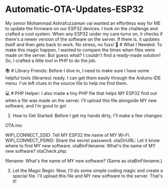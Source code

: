 # Automatic-OTA-Updates-ESP32
My senior Mohammad Ashrafuzzaman vai wanted an effortless way for ME to update the firmware on our ESP32 devices. I took on the challenge and crafted a cool system. When any ESP32 under my care turns on, it checks if there's a newer version of the software on the server. If there is, it updates itself and then gets back to work. No stress, no fuss!
🧙 # What I Needed:
To make this magic happen, I wanted to compare the times when files were made on the server. But guess what? I couldn't find a ready-made solution! So, I crafted a little tool in PHP to do the job.

📚 # Library Friends:
Before I dive in, I need to make sure I have some helpful tools (libraries) ready. I can get them easily through the Arduino IDE menu. I've left clues in the source file to help me find them.

💻 # PHP Helper:
I also made a tiny PHP file that helps MY ESP32 find out when a file was made on the server. I'll upload this file alongside MY new software, and I'm good to go!

2. How to Get Started:
Before I get my hands dirty, I'll make a few changes:

OTA.ino:

WIFI_CONNECT_SSID: Tell MY ESP32 the name of MY Wi-Fi.
WIFI_CONNECT_PSWD: Share the secret password.
otaDirURL: Let it know where to find MY new software.
otaBinFilename: What's the name of MY new software?
otaCheck.php:

filename: What's the name of MY new software? (Same as otaBinFilename.)

3. Let the Magic Begin: Now, I'll do some simple coding magic and create a special file. I'll upload this file and MY new software to the server. That's it!
